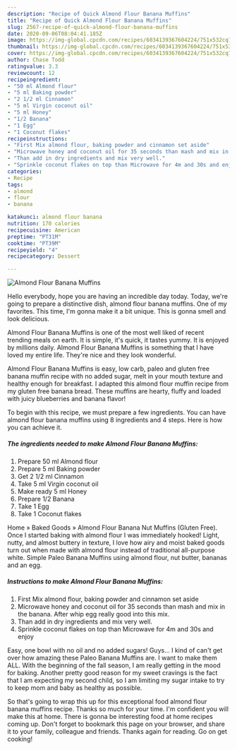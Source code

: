 ```yaml
---
description: "Recipe of Quick Almond Flour Banana Muffins"
title: "Recipe of Quick Almond Flour Banana Muffins"
slug: 2567-recipe-of-quick-almond-flour-banana-muffins
date: 2020-09-06T08:04:41.185Z
image: https://img-global.cpcdn.com/recipes/6034139367604224/751x532cq70/almond-flour-banana-muffins-recipe-main-photo.jpg
thumbnail: https://img-global.cpcdn.com/recipes/6034139367604224/751x532cq70/almond-flour-banana-muffins-recipe-main-photo.jpg
cover: https://img-global.cpcdn.com/recipes/6034139367604224/751x532cq70/almond-flour-banana-muffins-recipe-main-photo.jpg
author: Chase Todd
ratingvalue: 3.3
reviewcount: 12
recipeingredient:
- "50 ml Almond flour"
- "5 ml Baking powder"
- "2 1/2 ml Cinnamon"
- "5 ml Virgin coconut oil"
- "5 ml Honey"
- "1/2 Banana"
- "1 Egg"
- "1 Coconut flakes"
recipeinstructions:
- "First Mix almond flour, baking powder and cinnamon set aside"
- "Microwave honey and coconut oil for 35 seconds than mash and mix in the banana. After whip egg really good into this mix."
- "Than add in dry ingredients and mix very well."
- "Sprinkle coconut flakes on top than Microwave for 4m and 30s and enjoy"
categories:
- Recipe
tags:
- almond
- flour
- banana

katakunci: almond flour banana 
nutrition: 170 calories
recipecuisine: American
preptime: "PT31M"
cooktime: "PT39M"
recipeyield: "4"
recipecategory: Dessert

---
```



![Almond Flour Banana Muffins](https://img-global.cpcdn.com/recipes/6034139367604224/751x532cq70/almond-flour-banana-muffins-recipe-main-photo.jpg)

Hello everybody, hope you are having an incredible day today. Today, we're going to prepare a distinctive dish, almond flour banana muffins. One of my favorites. This time, I'm gonna make it a bit unique. This is gonna smell and look delicious.

Almond Flour Banana Muffins is one of the most well liked of recent trending meals on earth. It is simple, it's quick, it tastes yummy. It is enjoyed by millions daily. Almond Flour Banana Muffins is something that I have loved my entire life. They're nice and they look wonderful.

Almond Flour Banana Muffins is easy, low carb, paleo and gluten free banana muffin recipe with no added sugar, melt in your mouth texture and healthy enough for breakfast. I adapted this almond flour muffin recipe from my gluten free banana bread. These muffins are hearty, fluffy and loaded with juicy blueberries and banana flavor!


To begin with this recipe, we must prepare a few ingredients. You can have almond flour banana muffins using 8 ingredients and 4 steps. Here is how you can achieve it.

<!--inarticleads1-->

##### The ingredients needed to make Almond Flour Banana Muffins:

1. Prepare 50 ml Almond flour
1. Prepare 5 ml Baking powder
1. Get 2 1/2 ml Cinnamon
1. Take 5 ml Virgin coconut oil
1. Make ready 5 ml Honey
1. Prepare 1/2 Banana
1. Take 1 Egg
1. Take 1 Coconut flakes


Home » Baked Goods » Almond Flour Banana Nut Muffins (Gluten Free). Once I started baking with almond flour I was immediately hooked! Light, nutty, and almost buttery in texture, I love how airy and moist baked goods turn out when made with almond flour instead of traditional all-purpose white. Simple Paleo Banana Muffins using almond flour, nut butter, bananas and an egg. 

<!--inarticleads2-->

##### Instructions to make Almond Flour Banana Muffins:

1. First Mix almond flour, baking powder and cinnamon set aside
1. Microwave honey and coconut oil for 35 seconds than mash and mix in the banana. After whip egg really good into this mix.
1. Than add in dry ingredients and mix very well.
1. Sprinkle coconut flakes on top than Microwave for 4m and 30s and enjoy


Easy, one bowl with no oil and no added sugars! Guys… I kind of can&#39;t get over how amazing these Paleo Banana Muffins are. I want to make them ALL. With the beginning of the fall season, I am really getting in the mood for baking. Another pretty good reason for my sweet cravings is the fact that I am expecting my second child, so I am limiting my sugar intake to try to keep mom and baby as healthy as possible. 

So that's going to wrap this up for this exceptional food almond flour banana muffins recipe. Thanks so much for your time. I'm confident you will make this at home. There is gonna be interesting food at home recipes coming up. Don't forget to bookmark this page on your browser, and share it to your family, colleague and friends. Thanks again for reading. Go on get cooking!
